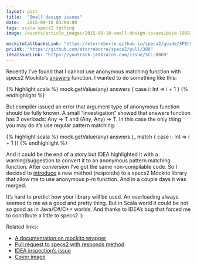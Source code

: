 ```yaml
---
layout: post
title:  "Small design issues"
date:   2015-09-10 03:00:00
tags: scala specs2 testing
image: /assets/article_images/2015-09-10-small-design-issues/pisa-1998120_1920.jpg

mockitoCallbacksLink: "https://etorreborre.github.io/specs2/guide/SPECS2-3.6.1/org.specs2.guide.UseMockito.html#callbacks"
prLink: "https://github.com/etorreborre/specs2/pull/388"
ideaIssueLink: "https://youtrack.jetbrains.com/issue/SCL-8869"
---
```


Recently I’ve found that I cannot use anonymous matching function with specs2
Mockito’s [answers]({{page.mockitoCallbacksLink}}) function. I wanted to do something like this:

{% highlight scala %}
mock.getValue(any) answers {
 case i: Int => i + 1
}
{% endhighlight %}

But compiler issued an error that argument type of anonymous function should be
fully known. A small “investigation” showed that answers function has 2 overloads:
Any => T and (Any, Any) => T. In this case the only thing you may do it’s use
regular pattern matching:

{% highlight scala %}
mock.getValue(any) answers (_ match {
 case i: Int => i + 1
})
{% endhighlight %}

And it could be the end of a story but IDEA highlighted it with a warning/suggestion
to convert it to an anonymous pattern matching function. After conversion I’ve got
the same non-compilable code. So I decided to [introduce]({{page.prLink}}) a new method (responds)
to a specs2 Mockito library that allow me to use anonymous p-m function.
And in a couple days it was merged.

It’s hard to predict how your library will be used. An overloading always
seemed to me as a good and pretty thing. But in Scala world it could be not so
good as in Java/C#/C++ worlds. And thanks to IDEA’s bug that forced me to
contribute a little to specs2 :)

Related links:

* [A documentation on mockito wrapper]({{page.mockitoCallbacksLink}})
* [Pull request to specs2 with responds method]({{page.prLink}})
* [IDEA inspection’s issue]({{page.ideaIssueLink}})
* [Cover image](https://pixabay.com/en/pisa-leaning-tower-of-pisa-tower-1998120/)
